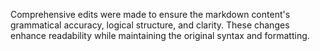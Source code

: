 Comprehensive edits were made to ensure the markdown content's grammatical accuracy, logical structure, and clarity. These changes enhance readability while maintaining the original syntax and formatting.